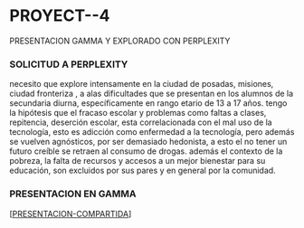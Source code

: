 # PROYECT--4
PRESENTACION GAMMA Y EXPLORADO CON PERPLEXITY
### SOLICITUD A PERPLEXITY
necesito que explore intensamente en la ciudad de posadas, misiones, ciudad fronteriza , a alas dificultades que se presentan en los alumnos de la secundaria diurna, específicamente en rango etario de 13 a 17 años. tengo la hipótesis que el fracaso escolar y problemas como faltas a clases, repitencia, deserción escolar, esta correlacionada con el mal uso de la tecnología, esto es adicción como enfermedad a la tecnología, pero además se vuelven agnósticos, por ser demasiado hedonista, a esto el no tener un futuro creíble se retraen al consumo de drogas. además el contexto de la pobreza, la falta de recursos y accesos a un mejor bienestar para su educación, son excluidos por sus pares y en general por la comunidad.
### PRESENTACION EN GAMMA
[[PRESENTACION-COMPARTIDA](https://gamma.app/docs/Dificultades-Educativas-en-Adolescentes-de-Posadas-Misiones-tu4gyu4yza369bc)]
